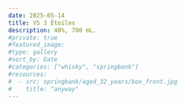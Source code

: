 ```yaml
---
date: 2025-05-14
title: VS 3 Étoiles
description: 40%, 700 mL.
#private: true
#featured_image: 
#type: gallery
#sort_by: Date
#categories: ["whisky", "springbank"]
#resources:
#  - src: springbank/aged_32_years/box_front.jpg
#    title: "anyway"
---
```

